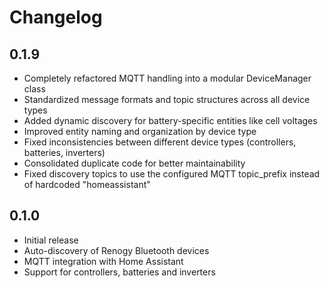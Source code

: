 # Changelog

## 0.1.9

- Completely refactored MQTT handling into a modular DeviceManager class
- Standardized message formats and topic structures across all device types
- Added dynamic discovery for battery-specific entities like cell voltages
- Improved entity naming and organization by device type
- Fixed inconsistencies between different device types (controllers, batteries, inverters)
- Consolidated duplicate code for better maintainability
- Fixed discovery topics to use the configured MQTT topic_prefix instead of hardcoded "homeassistant"

## 0.1.0

- Initial release
- Auto-discovery of Renogy Bluetooth devices
- MQTT integration with Home Assistant
- Support for controllers, batteries and inverters
